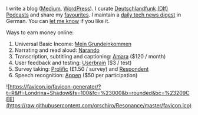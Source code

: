 I write a blog ([Medium](https://medium.com/@orschiro), [WordPress](https://orschiro.wordpress.com/)). I curate [Deutschlandfunk (Dlf) Podcasts](https://player.fm/orschiro/deutschlandfunk) and share my [favourites](https://player.fm/orschiro/favourites/all). I maintain a [daily tech news digest](https://digest.orzanna.de) in German. You can [let me know](https://www.paypal.me/orschiro) if you like it.

Ways to earn money online:

1. Universal Basic Income: [Mein Grundeinkommen](https://www.mein-grundeinkommen.de/)
2. Narrating and read aloud: [Narando](https://www.narando.com/samples)
3. Transcription, subtitling and captioning: [Amara](https://amara.org/en-gb/recruitment/) ($120 / month)
4. User feedback and testing: [Userbrain](https://tester.userbrain.net) ($3 / test)
5. Survey taking: [Prolific](https://www.prolific.ac/p?ref=5HSY6UCZ) (£1.50 / survey) and [Respondent](https://app.respondent.io/r/robertorzanna-dc40dda76f3b)
6. Speech recognition: [Appen](https://appen.formstack.com/forms/telephony&field69952639=727662) ($50 per participation)

![https://favicon.io/favicon-generator/?t=R&ff=Londrina+Shadow&fs=100&fc=%23000&b=rounded&bc=%23209CEE](https://raw.githubusercontent.com/orschiro/Resonance/master/favicon.ico)
